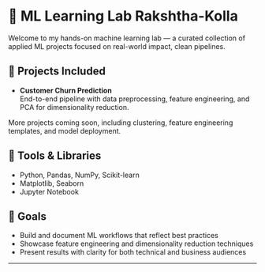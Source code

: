 # 🧪 ML Learning Lab Rakshtha-Kolla

Welcome to my hands-on machine learning lab — a curated collection of applied ML projects focused on real-world impact, clean pipelines.

## 🚀 Projects Included

- **Customer Churn Prediction**  
  End-to-end pipeline with data preprocessing, feature engineering, and PCA for dimensionality reduction.

More projects coming soon, including clustering, feature engineering templates, and model deployment.

## 🧰 Tools & Libraries

- Python, Pandas, NumPy, Scikit-learn
- Matplotlib, Seaborn
- Jupyter Notebook

## 📌 Goals

- Build and document ML workflows that reflect best practices
- Showcase feature engineering and dimensionality reduction techniques
- Present results with clarity for both technical and business audiences

---
